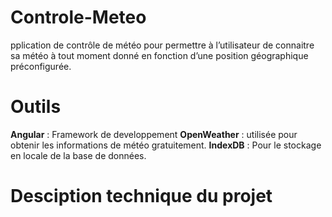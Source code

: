# Controle-Meteo

pplication de contrôle de météo pour permettre à l’utilisateur de connaitre sa météo à tout moment donné en fonction d’une position géographique préconfigurée.


# Outils

**Angular** : Framework de developpement
**OpenWeather** : utilisée pour obtenir les informations de météo gratuitement.
**IndexDB** : Pour le stockage en locale de la base de données.

# Desciption technique du projet
